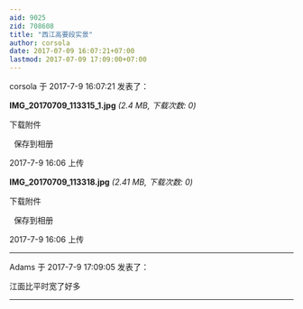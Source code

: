 ```yaml
---
aid: 9025
zid: 708608
title: "西江高要段实景"
author: corsola
date: 2017-07-09 16:07:21+07:00
lastmod: 2017-07-09 17:09:00+07:00
---
```


corsola 于 2017-7-9 16:07:21 发表了：

**IMG_20170709_113315_1.jpg** _(2.4 MB, 下载次数: 0)_

下载附件

&nbsp;
保存到相册

2017-7-9 16:06 上传

**IMG_20170709_113318.jpg** _(2.41 MB, 下载次数: 0)_

下载附件

&nbsp;
保存到相册

2017-7-9 16:06 上传

---

Adams 于 2017-7-9 17:09:05 发表了：

江面比平时宽了好多

---
